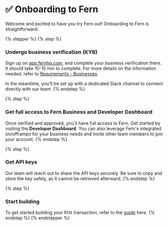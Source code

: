 # ✅ Onboarding to Fern

Welcome and excited to have you try Fern out! Onboarding to Fern is straightforward:

{% stepper %}
{% step %}
### Undergo business verification (KYB)

Sign up on [app.fernhq.com](https://app.fernhq.com/), and complete your business verification there. It should take 10-15 min to complete. For more details on the information needed, refer to [Requirements - Businesses](../guides/create-a-customer/requirements-businesses.md).&#x20;

In the meantime, you’ll be set up with a dedicated Slack channel to connect directly with our team.
{% endstep %}

{% step %}
### Get full access to Fern Business and Developer Dashboard

Once verified and approved, you'll have full access to Fern. Get started by visiting the **Developer Dashboard**. You can also leverage Fern's integrated on/offramps for your business needs and invite other team members to join your account.
{% endstep %}

{% step %}
### Get API keys

Our team will reach out to share the API keys securely. Be sure to copy and store the key safely, as it cannot be retrieved afterward.
{% endstep %}

{% step %}
### Start building

To get started building your first transaction, refer to the [guide](../group-1/page-1.md) here.
{% endstep %}
{% endstepper %}

